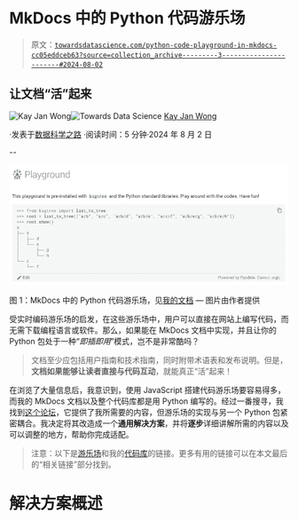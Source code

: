 # MkDocs 中的 Python 代码游乐场

> 原文：[`towardsdatascience.com/python-code-playground-in-mkdocs-cc05eddceb63?source=collection_archive---------3-----------------------#2024-08-02`](https://towardsdatascience.com/python-code-playground-in-mkdocs-cc05eddceb63?source=collection_archive---------3-----------------------#2024-08-02)

## 让文档“活”起来

[](https://kayjanwong.medium.com/?source=post_page---byline--cc05eddceb63--------------------------------)![Kay Jan Wong](https://kayjanwong.medium.com/?source=post_page---byline--cc05eddceb63--------------------------------)[](https://towardsdatascience.com/?source=post_page---byline--cc05eddceb63--------------------------------)![Towards Data Science](https://towardsdatascience.com/?source=post_page---byline--cc05eddceb63--------------------------------) [Kay Jan Wong](https://kayjanwong.medium.com/?source=post_page---byline--cc05eddceb63--------------------------------)

·发表于[数据科学之路](https://towardsdatascience.com/?source=post_page---byline--cc05eddceb63--------------------------------) ·阅读时间：5 分钟·2024 年 8 月 2 日

--

![](img/b13134fc78b6e5fee6b743f5db66c1f1.png)

图 1：MkDocs 中的 Python 代码游乐场，见[我的文档](https://bigtree.readthedocs.io/en/stable/playground/) — 图片由作者提供

受实时编码游乐场的启发，在这些游乐场中，用户可以直接在网站上编写代码，而无需下载编程语言或软件。那么，如果能在 MkDocs 文档中实现，并且让你的 Python 包处于一种“*即插即用*”模式，岂不是非常酷吗？

> 文档至少应包括用户指南和技术指南，同时附带术语表和发布说明。但是，**文档如果能够让读者直接与代码互动**，就能真正“活”起来！

在浏览了大量信息后，我意识到，使用 JavaScript 搭建代码游乐场要容易得多，而我的 MkDocs 文档以及整个代码库都是用 Python 编写的。经过一番搜寻，我找到[这个论坛](https://github.com/squidfunk/mkdocs-material/discussions/3563)，它提供了我所需要的内容，但游乐场的实现与另一个 Python 包紧密耦合。我决定将其改造成一个**通用解决方案**，并将**逐步**详细讲解所需的内容以及可以调整的地方，帮助你完成适配。

> 注意：以下是[游乐场](https://bigtree.readthedocs.io/en/stable/playground/)和我的[代码库](https://github.com/kayjan/bigtree)的链接。更多有用的链接可以在本文最后的“相关链接”部分找到。

# 解决方案概述
